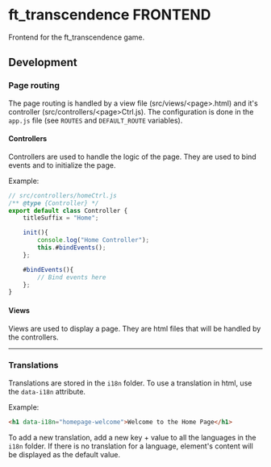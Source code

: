 # ft_transcendence FRONTEND

Frontend for the ft_transcendence game.

## Development

### Page routing

The page routing is handled by a view file (src/views/\<page\>.html) and it's controller (src/controllers/\<page\>Ctrl.js).
The configuration is done in the `app.js` file (see `ROUTES` and `DEFAULT_ROUTE` variables).

#### Controllers

Controllers are used to handle the logic of the page.
They are used to bind events and to initialize the page.

Example:

```js
// src/controllers/homeCtrl.js
/** @type {Controller} */
export default class Controller {
	titleSuffix = "Home";

	init(){
		console.log("Home Controller");
		this.#bindEvents();
	};

	#bindEvents(){
		// Bind events here
	};
}
```

#### Views

Views are used to display a page. They are html files that will be handled by the controllers.

---

### Translations

Translations are stored in the `i18n` folder.
To use a translation in html, use the `data-i18n` attribute.

Example:

```html
<h1 data-i18n="homepage-welcome">Welcome to the Home Page</h1>
```

To add a new translation, add a new key + value to all the languages in the `i18n` folder.
If there is no translation for a language, element's content will be displayed as the default value.
